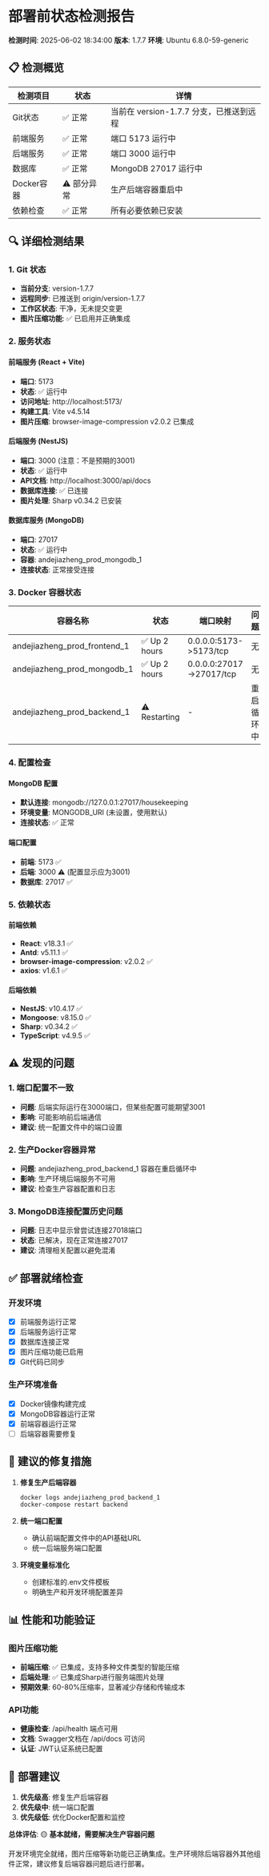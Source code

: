 # 部署前状态检测报告

**检测时间**: 2025-06-02 18:34:00
**版本**: 1.7.7
**环境**: Ubuntu 6.8.0-59-generic

## 📋 检测概览

| 检测项目 | 状态 | 详情 |
|---------|------|------|
| Git状态 | ✅ 正常 | 当前在 version-1.7.7 分支，已推送到远程 |
| 前端服务 | ✅ 正常 | 端口 5173 运行中 |
| 后端服务 | ✅ 正常 | 端口 3000 运行中 |
| 数据库 | ✅ 正常 | MongoDB 27017 运行中 |
| Docker容器 | ⚠️ 部分异常 | 生产后端容器重启中 |
| 依赖检查 | ✅ 正常 | 所有必要依赖已安装 |

## 🔍 详细检测结果

### 1. Git 状态
- **当前分支**: version-1.7.7
- **远程同步**: 已推送到 origin/version-1.7.7
- **工作区状态**: 干净，无未提交变更
- **图片压缩功能**: ✅ 已启用并正确集成

### 2. 服务状态

#### 前端服务 (React + Vite)
- **端口**: 5173
- **状态**: ✅ 运行中
- **访问地址**: http://localhost:5173/
- **构建工具**: Vite v4.5.14
- **图片压缩**: browser-image-compression v2.0.2 已集成

#### 后端服务 (NestJS)
- **端口**: 3000 (注意：不是预期的3001)
- **状态**: ✅ 运行中
- **API文档**: http://localhost:3000/api/docs
- **数据库连接**: ✅ 已连接
- **图片处理**: Sharp v0.34.2 已安装

#### 数据库服务 (MongoDB)
- **端口**: 27017
- **状态**: ✅ 运行中
- **容器**: andejiazheng_prod_mongodb_1
- **连接状态**: 正常接受连接

### 3. Docker 容器状态

| 容器名称 | 状态 | 端口映射 | 问题 |
|---------|------|----------|------|
| andejiazheng_prod_frontend_1 | ✅ Up 2 hours | 0.0.0.0:5173->5173/tcp | 无 |
| andejiazheng_prod_mongodb_1 | ✅ Up 2 hours | 0.0.0.0:27017->27017/tcp | 无 |
| andejiazheng_prod_backend_1 | ⚠️ Restarting | - | 重启循环中 |

### 4. 配置检查

#### MongoDB 配置
- **默认连接**: mongodb://127.0.0.1:27017/housekeeping
- **环境变量**: MONGODB_URI (未设置，使用默认)
- **连接状态**: ✅ 正常

#### 端口配置
- **前端**: 5173 ✅
- **后端**: 3000 ⚠️ (配置显示应为3001)
- **数据库**: 27017 ✅

### 5. 依赖状态

#### 前端依赖
- **React**: v18.3.1 ✅
- **Antd**: v5.11.1 ✅
- **browser-image-compression**: v2.0.2 ✅
- **axios**: v1.6.1 ✅

#### 后端依赖
- **NestJS**: v10.4.17 ✅
- **Mongoose**: v8.15.0 ✅
- **Sharp**: v0.34.2 ✅
- **TypeScript**: v4.9.5 ✅

## ⚠️ 发现的问题

### 1. 端口配置不一致
- **问题**: 后端实际运行在3000端口，但某些配置可能期望3001
- **影响**: 可能影响前后端通信
- **建议**: 统一配置文件中的端口设置

### 2. 生产Docker容器异常
- **问题**: andejiazheng_prod_backend_1 容器在重启循环中
- **影响**: 生产环境后端服务不可用
- **建议**: 检查生产容器配置和日志

### 3. MongoDB连接配置历史问题
- **问题**: 日志中显示曾尝试连接27018端口
- **状态**: 已解决，现在正常连接27017
- **建议**: 清理相关配置以避免混淆

## ✅ 部署就绪检查

### 开发环境
- [x] 前端服务运行正常
- [x] 后端服务运行正常
- [x] 数据库连接正常
- [x] 图片压缩功能已启用
- [x] Git代码已同步

### 生产环境准备
- [x] Docker镜像构建完成
- [x] MongoDB容器运行正常
- [x] 前端容器运行正常
- [ ] 后端容器需要修复

## 🔧 建议的修复措施

1. **修复生产后端容器**
   ```bash
   docker logs andejiazheng_prod_backend_1
   docker-compose restart backend
   ```

2. **统一端口配置**
   - 确认前端配置文件中的API基础URL
   - 统一后端服务端口配置

3. **环境变量标准化**
   - 创建标准的.env文件模板
   - 明确生产和开发环境配置差异

## 📊 性能和功能验证

### 图片压缩功能
- **前端压缩**: ✅ 已集成，支持多种文件类型的智能压缩
- **后端处理**: ✅ 已集成Sharp进行服务端图片处理
- **预期效果**: 60-80%压缩率，显著减少存储和传输成本

### API功能
- **健康检查**: /api/health 端点可用
- **文档**: Swagger文档在 /api/docs 可访问
- **认证**: JWT认证系统已配置

## 📝 部署建议

1. **优先级高**: 修复生产后端容器
2. **优先级中**: 统一端口配置
3. **优先级低**: 优化Docker配置和监控

**总体评估**: 🟡 **基本就绪，需要解决生产容器问题**

开发环境完全就绪，图片压缩等新功能已正确集成。生产环境除后端容器外其他组件正常，建议修复后端容器问题后进行部署。 